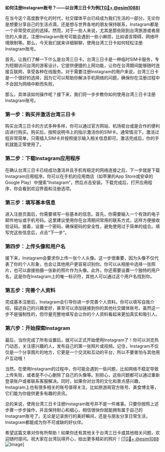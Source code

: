 **如何注册Instagram账号？——以台湾三日卡为例[[TG💪+ @esim1088](https://t.me/s/esim1088)]**

在当今这个高度数字化的时代，社交媒体平台已经成为我们生活的一部分。无论你是想要分享自己的生活点滴，还是想与世界各地的朋友保持联系，Instagram都是一个非常受欢迎的选择。然而，对于一些人来说，尤其是那些刚到台湾旅游或者居住的人来说，注册Instagram账号可能会遇到一些小麻烦，比如语言障碍、网络环境限制等。那么，今天我们就来详细聊聊，使用台湾三日卡如何轻松注册Instagram账号。

首先，让我们了解一下什么是台湾三日卡。台湾三日卡是一种临时SIM卡服务，专为短期访问台湾的游客设计。它提供便捷的上网功能，让你在台湾期间能够随时连接互联网，享受各种在线服务。对于需要注册Instagram的用户来说，台湾三日卡是一个很好的选择，因为它可以帮助你解决手机网络的问题，确保你在注册过程中不会因为网络中断而失败。

那么，具体该如何操作呢？接下来，我们将一步步教你如何使用台湾三日卡注册Instagram账号。

### 第一步：购买并激活台湾三日卡

购买台湾三日卡的方式多种多样，你可以通过官方网站、机场柜台或是合作的便利店进行购买。购买后，按照说明书上的指示激活你的SIM卡。通常情况下，激活过程非常简单，只需插入SIM卡并按照提示输入相关信息即可。激活完成后，你的手机就能正常使用了。

### 第二步：下载Instagram应用程序

在确认台湾三日卡已经成功激活并且手机有稳定的网络连接之后，下一步就是下载Instagram应用程序。你可以在手机的应用商店（如苹果的App Store或安卓的Google Play）中搜索“Instagram”，然后点击安装。下载完成后，打开应用程序，你会看到欢迎界面和注册选项。

### 第三步：填写基本信息

进入注册页面后，你需要填写一些基本的信息。首先，你需要输入一个有效的电子邮件地址或手机号码。这里建议使用你在台湾期间常用的联系方式，这样方便接收验证码。接着，设置一个密码，确保密码的安全性，避免使用过于简单的组合。填写完这些信息后，点击“下一步”。

### 第四步：上传头像和用户名

接下来，Instagram会要求你上传一张个人头像。这一步很重要，因为头像不仅代表了你的个人形象，也会让其他用户更容易识别你。你可以从相册中选择一张照片，也可以直接拍摄一张新的照片作为头像。此外，你还需要设置一个独特的用户名，这是你在Instagram上的唯一标识符，其他人可以通过这个用户名找到你。

### 第五步：完善个人资料

完成基本注册后，Instagram会引导你进一步完善个人资料。你可以填写自我介绍，描述自己的兴趣爱好，甚至可以添加链接到你的其他社交媒体账号。虽然这一步不是强制性的，但尽量完整地填写会让你的个人资料看起来更加真实和吸引人。

### 第六步：开始探索Instagram

最后，当你完成了所有设置后，就可以正式开始使用Instagram了！你可以浏览热门动态，关注感兴趣的人，发布自己的第一张照片或视频。记住，Instagram不仅仅是一个分享图片的地方，它更是一个交流和互动的平台，所以不要害怕与其他用户互动哦！

当然，在使用Instagram的过程中，你可能会遇到一些问题，比如网络不稳定导致上传失败，或者是不小心删除了自己的头像等。别担心，这些问题都可以通过重新登录账户或者联系客服解决。同时，如果你对台湾的文化和景点感兴趣，Instagram上也有很多相关的账号值得关注，比如旅游局官方账号、美食博主等，它们能为你提供更多有趣的资讯。

总的来说，使用台湾三日卡注册Instagram账号并不是一件难事。只要你按照上述步骤一步步操作，并且保持耐心和细心，相信很快你就能拥有属于自己的Instagram账号了。无论是记录旅行的美好瞬间，还是与朋友分享日常生活，Instagram都能成为你不可或缺的好伙伴。

希望这篇文章对你有所帮助！如果你还有其他关于台湾三日卡或其他相关问题，欢迎随时提问。祝大家在台湾玩得开心，拍出更多精彩的照片！[[TG💪+ @esim1088](https://t.me/s/esim1088) ![Image](https://i.postimg.cc/4NQfJmqS/Snipaste-2025-05-13-00-14-12.png)]